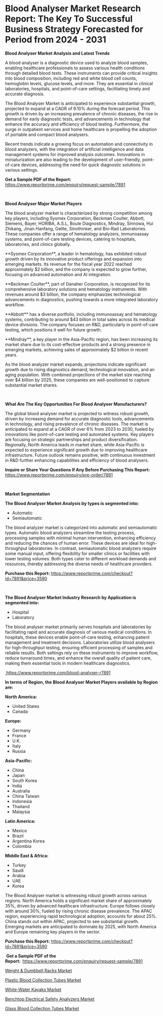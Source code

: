 <p><h1>Blood Analyser Market Research Report: The Key To Successful Business Strategy Forecasted for Period from 2024 - 2031</h1></p><p><strong>Blood Analyser Market Analysis and Latest Trends</strong></p>
<p><p>A blood analyser is a diagnostic device used to analyze blood samples, enabling healthcare professionals to assess various health conditions through detailed blood tests. These instruments can provide critical insights into blood composition, including red and white blood cell counts, hemoglobin levels, glucose levels, and more. They are essential in clinical laboratories, hospitals, and point-of-care settings, facilitating timely and accurate diagnosis.</p><p>The Blood Analyser Market is anticipated to experience substantial growth, projected to expand at a CAGR of 9.10% during the forecast period. This growth is driven by an increasing prevalence of chronic diseases, the rise in demand for early diagnostic tests, and advancements in technology that enhance the accuracy and efficiency of blood testing. Furthermore, the surge in outpatient services and home healthcare is propelling the adoption of portable and compact blood analysers. </p><p>Recent trends indicate a growing focus on automation and connectivity in blood analyzers, with the integration of artificial intelligence and data management systems for improved analysis outcomes. Innovations in miniaturization are also leading to the development of user-friendly, point-of-care devices, addressing the need for quick diagnostic solutions in various settings.</p></p>
<p><strong>Get a Sample PDF of the Report:&nbsp;</strong> <a href="https://www.reportprime.com/enquiry/request-sample/7891">https://www.reportprime.com/enquiry/request-sample/7891</a></p>
<p>&nbsp;</p>
<p><strong>Blood Analyser Major Market Players</strong></p>
<p><p>The blood analyzer market is characterized by strong competition among key players, including Sysmex Corporation, Beckman Coulter, Abbott, Siemens, Bayer, HORIBA, A.S.L, Boule Diagnostics, Mindray, Sinnowa, Hui Zhikang, Jinan Hanfang, Gelite, Sinothinker, and Bio-Rad Laboratories. These companies offer a range of hematology analyzers, immunoassay systems, and point-of-care testing devices, catering to hospitals, laboratories, and clinics globally.</p><p>**Sysmex Corporation**, a leader in hematology, has exhibited robust growth driven by its innovative product offerings and expansion into emerging markets. Its revenue for the fiscal year 2022 reached approximately $2 billion, and the company is expected to grow further, focusing on advanced automation and AI integration.</p><p>**Beckman Coulter**, part of Danaher Corporation, is recognized for its comprehensive laboratory solutions and hematology instruments. With revenues around $3 billion, the company emphasizes technological advancements in diagnostics, pushing towards a more integrated laboratory workflow.</p><p>**Abbott** has a diverse portfolio, including immunoassay and hematology systems, contributing to around $43 billion in total sales across its medical device divisions. The company focuses on R&D, particularly in point-of-care testing, which positions it well for future growth.</p><p>**Mindray**, a key player in the Asia-Pacific region, has been increasing its market share due to its cost-effective products and a strong presence in emerging markets, achieving sales of approximately $2 billion in recent years.</p><p>As the blood analyzer market expands, projections indicate significant growth due to rising diagnostics demand, technological innovation, and an aging population. With combined projections of the market size reaching over $4 billion by 2025, these companies are well-positioned to capture substantial market shares.</p></p>
<p>&nbsp;</p>
<p><strong>What Are The Key Opportunities For Blood Analyser Manufacturers?</strong></p>
<p><p>The global blood analyser market is projected to witness robust growth, driven by increasing demand for accurate diagnostic tools, advancements in technology, and rising prevalence of chronic diseases. The market is anticipated to expand at a CAGR of over 6% from 2023 to 2030, fueled by innovations like point-of-care testing and automated systems. Key players are focusing on strategic partnerships and product diversification. Regionally, North America leads in market share, while Asia-Pacific is expected to experience significant growth due to improving healthcare infrastructure. Future outlook remains positive, with continuous investment in R&D further enhancing capabilities and efficiency of blood analysers.</p></p>
<p><strong>Inquire or Share Your Questions If Any Before Purchasing This Report:</strong> <a href="https://www.reportprime.com/enquiry/pre-order/7891">https://www.reportprime.com/enquiry/pre-order/7891</a></p>
<p>&nbsp;</p>
<p><strong>Market Segmentation</strong></p>
<p><strong>The Blood Analyser Market Analysis by types is segmented into:</strong></p>
<p><ul><li>Automatic</li><li>Semiautomatic</li></ul></p>
<p><p>The blood analyzer market is categorized into automatic and semiautomatic types. Automatic blood analyzers streamline the testing process, processing samples with minimal human intervention, enhancing efficiency and reducing the chances of human error. These devices are ideal for high-throughput laboratories. In contrast, semiautomatic blood analyzers require some manual input, offering flexibility for smaller clinics or facilities with lower testing volumes. Both types cater to different workload demands and resources, thereby addressing the diverse needs of healthcare providers.</p></p>
<p><strong>Purchase this Report:&nbsp;</strong><a href="https://www.reportprime.com/checkout?id=7891&price=3590">https://www.reportprime.com/checkout?id=7891&price=3590</a></p>
<p>&nbsp;</p>
<p><strong>The Blood Analyser Market Industry Research by Application is segmented into:</strong></p>
<p><ul><li>Hospital</li><li>Laboratory</li></ul></p>
<p><p>The blood analyser market primarily serves hospitals and laboratories by facilitating rapid and accurate diagnosis of various medical conditions. In hospitals, these devices enable point-of-care testing, enhancing patient management and treatment decisions. Laboratories utilize blood analysers for high-throughput testing, ensuring efficient processing of samples and reliable results. Both settings rely on these instruments to improve workflow, reduce turnaround times, and enhance the overall quality of patient care, making them essential tools in modern healthcare diagnostics.</p></p>
<p><a href="https://www.reportprime.com/blood-analyser-r7891">&nbsp;https://www.reportprime.com/blood-analyser-r7891</a></p>
<p><strong>In terms of Region, the Blood Analyser Market Players available by Region are:</strong></p>
<p>
    <p> <strong> North America: </strong>
        <ul>
            <li>United States</li>
            <li>Canada</li>
        </ul>
        </p> 
    <p> <strong> Europe: </strong>
        <ul>
            <li>Germany</li>
            <li>France</li>
            <li>U.K.</li>
            <li>Italy</li>
            <li>Russia</li>
        </ul>
        </p> 
    <p> <strong> Asia-Pacific: </strong>
        <ul>
            <li>China</li>
            <li>Japan</li>
            <li>South Korea</li>
            <li>India</li>
            <li>Australia</li>
            <li>China Taiwan</li>
            <li>Indonesia</li>
            <li>Thailand</li>
            <li>Malaysia</li>
        </ul>
        </p> 
    <p> <strong> Latin America: </strong>
        <ul>
            <li>Mexico</li>
            <li>Brazil</li>
            <li>Argentina Korea</li>
            <li>Colombia</li>
        </ul>
        </p> 
    <p> <strong> Middle East & Africa: </strong>
        <ul>
            <li>Turkey</li>
            <li>Saudi</li>
            <li>Arabia</li>
            <li>UAE</li>
            <li>Korea</li>
        </ul>
    </p>
    </p>
<p><p>The Blood Analyser market is witnessing robust growth across various regions. North America holds a significant market share of approximately 35%, driven by advanced healthcare infrastructure. Europe follows closely with around 30%, fueled by rising chronic disease prevalence. The APAC region, experiencing rapid technological adoption, accounts for about 25%. China stands out within APAC, projected to see substantial growth. Emerging markets are anticipated to dominate by 2025, with North America and Europe remaining key players in the sector.</p></p>
<p><strong>Purchase this Report: </strong><a href="https://www.reportprime.com/checkout?id=7891&price=3590">https://www.reportprime.com/checkout?id=7891&price=3590</a></p>
<p>&nbsp;<strong>Get a Sample PDF of the Report:&nbsp;&nbsp;</strong><a href="https://www.reportprime.com/enquiry/request-sample/7891">https://www.reportprime.com/enquiry/request-sample/7891</a></p>
<p><strong></strong></p>
<p><p><a href="https://issuu.com/reportprime-2/docs/weight-dumbbell-racks-market-size-2_4adc84319cb7d8">Weight & Dumbbell Racks Market</a></p><p><a href="https://www.linkedin.com/pulse/plastic-blood-collection-tubes-market-insights-products-regional-15qqf?trackingId=snZhjKYUTwiM0PqYHvbpXg%3D%3D">Plastic Blood Collection Tubes Market</a></p><p><a href="https://issuu.com/reportprime-2/docs/white-water-kayaks-market-size-2030_99389c79c91aec">White-Water Kayaks Market</a></p><p><a href="https://medium.com/@justin.wright5348/benchtop-electrical-safety-analyzers-market-insights-product-type-application-trends-and-3f6ab12eaed8">Benchtop Electrical Safety Analyzers Market</a></p><p><a href="https://www.linkedin.com/pulse/market-forecast-global-glass-blood-collection-tubes-trends-impact-zod3f?trackingId=JuC6vaC1Rxq9D36ffZv%2FUw%3D%3D">Glass Blood Collection Tubes Market</a></p></p>